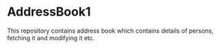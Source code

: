 # AddressBook1
This repository contains address book which contains details of persons, fetching it and modifying it etc. 
